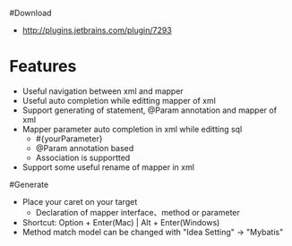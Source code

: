#Download

* http://plugins.jetbrains.com/plugin/7293

# Features

* Useful navigation between xml and mapper
* Useful auto completion while editting mapper of xml
* Support generating of statement, @Param annotation and mapper of xml
* Mapper parameter auto completion in xml while editting sql
    * \#{yourParameter}
    * @Param annotation based
    * Association is supportted
* Support some useful rename of mapper in xml

#Generate

* Place your caret on your target
    * Declaration of mapper interface、method or parameter
* Shortcut: Option + Enter(Mac) | Alt + Enter(Windows)
* Method match model can be changed with "Idea Setting" -> "Mybatis"